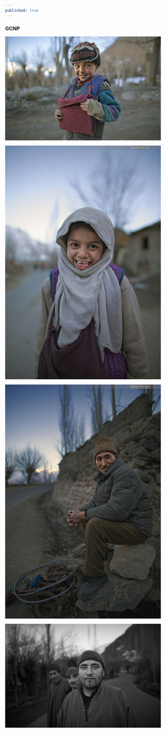 ```yaml
---
published: true
---
```

### GCNP
![](/assets/images/Kargil/1.jpg) 

<!-- more --> 
![](/assets/images/Kargil/2.jpg)

![](/assets/images/Kargil/3.jpg)

![](/assets/images/Kargil/4.jpg)
